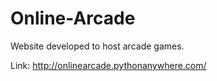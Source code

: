 # Online-Arcade

Website developed to host arcade games. 

Link: http://onlinearcade.pythonanywhere.com/
